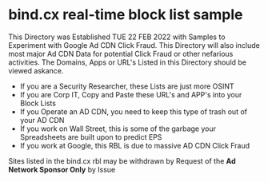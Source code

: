 # bind.cx real-time block list sample

This Directory was Established TUE 22 FEB 2022 with Samples to Experiment with Google Ad CDN Click Fraud. This Directory will also include most major Ad CDN Data for potential Click Fraud or other nefarious activities. The Domains, Apps or URL's Listed in this Directory should be viewed askance.

- If you are a Security Researcher, these Lists are just more OSINT
- If you are Corp IT, Copy and Paste these URL's and APP's into your Block Lists
- If you Operate an AD CDN, you need to keep this type of trash out of your AD CDN
- If you work on Wall Street, this is some of the garbage your Spreadsheets are built upon to predict EPS
- If you work at Google, this RBL is due to massive AD CDN Click Fraud

Sites listed in the bind.cx rbl may be withdrawn by Request of the __Ad Network Sponsor Only__ by Issue
